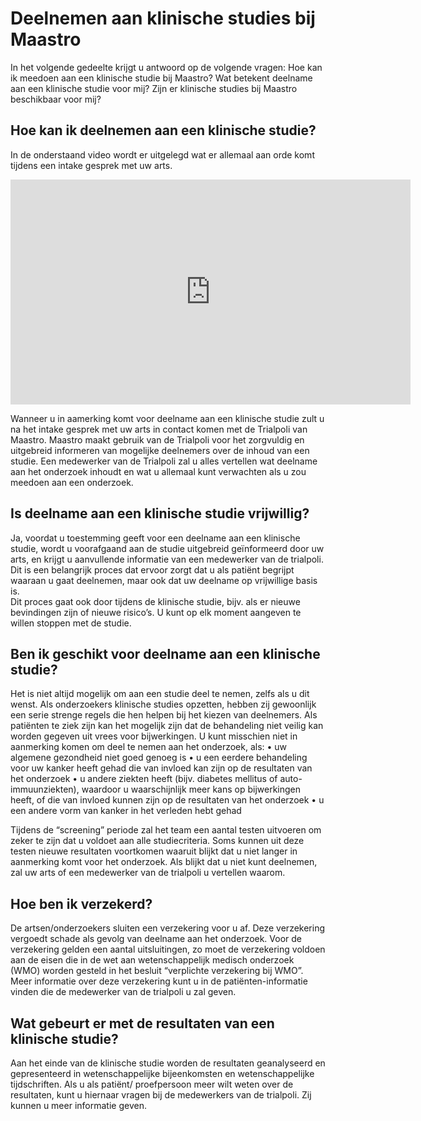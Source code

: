 # Deelnemen aan klinische studies bij Maastro 

In het volgende gedeelte krijgt u antwoord op de volgende vragen: Hoe kan ik meedoen aan een klinische studie bij Maastro? Wat betekent deelname aan een klinische studie voor mij? Zijn er klinische studies bij Maastro beschikbaar voor mij? 

## Hoe kan ik deelnemen aan een klinische studie?

In de onderstaand video wordt er uitgelegd wat er allemaal aan orde komt tijdens een intake gesprek met uw arts. 

<iframe src="https://player.vimeo.com/video/256945920?title=0&byline=0&portrait=0" width="640" height="360" frameborder="0" allow="autoplay; fullscreen; picture-in-picture" allowfullscreen></iframe>

Wanneer u in aamerking komt voor deelname aan een klinische studie zult u na het intake gesprek met uw arts in contact komen met de Trialpoli van Maastro.
Maastro maakt gebruik van de Trialpoli voor het zorgvuldig en uitgebreid informeren van mogelijke deelnemers over de inhoud van een studie. Een medewerker van de Trialpoli zal u alles vertellen wat deelname aan het onderzoek inhoudt en wat u allemaal kunt verwachten als u zou meedoen aan een onderzoek. 

## Is deelname aan een klinische studie vrijwillig?

Ja, voordat u toestemming geeft voor een deelname aan een klinische studie, wordt u voorafgaand aan de studie uitgebreid geïnformeerd door uw arts, en krijgt u aanvullende informatie van een medewerker van de trialpoli. Dit is een belangrijk proces dat ervoor zorgt dat u als patiënt begrijpt waaraan u gaat deelnemen, maar ook dat uw deelname op vrijwillige basis is.   
Dit proces gaat ook door tijdens de klinische studie, bijv. als er nieuwe bevindingen zijn of nieuwe risico’s. U kunt op elk moment aangeven te willen stoppen met de studie.

## Ben ik geschikt voor deelname aan een klinische studie?

Het is niet altijd mogelijk om aan een studie deel te nemen, zelfs als u dit wenst. Als onderzoekers klinische studies opzetten, hebben zij gewoonlijk een serie strenge regels die hen helpen bij het kiezen van deelnemers. Als patiënten te ziek zijn kan het mogelijk zijn dat de behandeling niet veilig kan worden gegeven uit vrees voor bijwerkingen.
U kunt misschien niet in aanmerking komen om deel te nemen aan het onderzoek, als:
•	uw algemene gezondheid niet goed genoeg is 
•	u een eerdere behandeling voor uw kanker heeft gehad die van invloed kan zijn op de resultaten van het onderzoek
•	u andere ziekten heeft (bijv. diabetes mellitus of auto-immuunziekten), waardoor u waarschijnlijk meer kans op bijwerkingen heeft, of die van invloed kunnen zijn op de resultaten van het onderzoek
•	u een andere vorm van kanker in het verleden hebt gehad

Tijdens de “screening” periode zal het team een aantal testen uitvoeren om zeker te zijn dat u voldoet aan alle studiecriteria. Soms kunnen uit deze testen nieuwe resultaten voortkomen waaruit blijkt dat u niet langer in aanmerking komt voor het onderzoek.
Als blijkt dat u niet kunt deelnemen, zal uw arts of een medewerker van de trialpoli u vertellen waarom.

## Hoe ben ik verzekerd?

De artsen/onderzoekers sluiten een verzekering voor u af. Deze verzekering vergoedt schade als gevolg van deelname aan het onderzoek. Voor de verzekering gelden een aantal uitsluitingen, zo moet de verzekering voldoen aan de eisen die in de wet aan wetenschappelijk medisch onderzoek (WMO) worden gesteld in het besluit “verplichte verzekering bij WMO”. Meer informatie over deze verzekering kunt u in de patiënten-informatie vinden die de medewerker van de trialpoli u zal geven.

## Wat gebeurt er met de resultaten van een klinische studie?

Aan het einde van de klinische studie worden de resultaten geanalyseerd en gepresenteerd in wetenschappelijke bijeenkomsten en wetenschappelijke tijdschriften. Als u als patiënt/ proefpersoon meer wilt weten over de resultaten, kunt u hiernaar vragen bij de medewerkers van de trialpoli. Zij kunnen u meer informatie geven.
